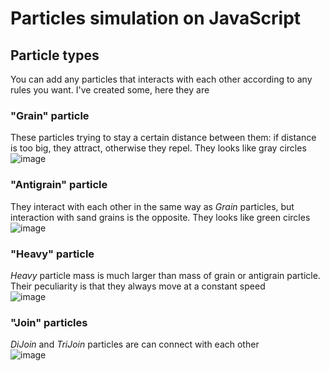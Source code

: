 # Particles simulation on JavaScript  
## Particle types  
You can add any particles that interacts with each other according to any rules you want. I've created some, here they are  
### "Grain" particle
These particles trying to stay a certain distance between them: if distance is too big, they attract, otherwise they repel. They looks like gray circles  
![image](https://user-images.githubusercontent.com/88852731/160925443-58b45c29-dbba-406d-8bc3-464272a9fdb6.png)
### "Antigrain" particle
They interact with each other in the same way as *Grain* particles, but interaction with sand grains is the opposite. They looks like green circles  
![image](https://user-images.githubusercontent.com/88852731/160925937-bfc90b22-1e94-48d0-bc13-bb7f4f6c1dbb.png)
### "Heavy" particle
*Heavy* particle mass is much larger than mass of grain or antigrain particle. Their peculiarity is that they always move at a constant speed  
![image](https://user-images.githubusercontent.com/88852731/160926767-d05b8f7d-20d2-4c7f-891b-c35f392cd194.png)
### "Join" particles  
*DiJoin* and *TriJoin* particles are can connect with each other  
![image](https://user-images.githubusercontent.com/88852731/160927462-0d53f7dd-8ac9-449f-ac2c-bf3233d4b94e.png)

